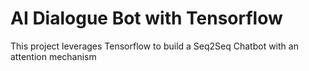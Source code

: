 # AI Dialogue Bot with Tensorflow

This project leverages Tensorflow to build a Seq2Seq Chatbot with an attention mechanism